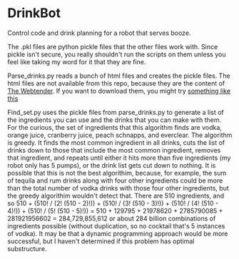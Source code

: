 # DrinkBot
Control code and drink planning for a robot that serves booze. 

The .pkl files are python pickle files that the other files work with. 
Since pickle isn't secure, you really shouldn't run the scripts on them unless you feel like taking my word for it that they are fine. 

Parse_drinks.py reads a bunch of html files and creates the pickle files. 
The html files are not available from this repo, because they are the content of [The Webtender](http://www.webtender.com/). 
If you want to download them, you might try [something like this](http://gizmosmith.com/2012/10/09/drinking-with-robots/)

Find_set.py uses the pickle files from parse_drinks.py to generate a list of the ingredients you can use and the drinks that you can make with them. 
For the curious, the set of ingredients that this algorithm finds are vodka, orange juice, cranberry juice, peach schnapps, and everclear. 
The algorithm is greedy. 
It finds the most common ingredient in all drinks, cuts the list of drinks down to those that include the most common ingredient, removes that ingredient, and repeats until either it hits more than five ingredients (my robot only has 5 pumps), or the drink list gets cut down to nothing. 
It is possible that this is not the best algorithim, because, for example, the sum of tequila and rum drinks along with four other ingredients could be more than the total number of vodka drinks with those four other ingredients, but the greedy algorithim wouldn't detect that. 
There are 510 ingredients, and so 510 + (510! / (2! (510 - 2)!)) + (510! / (3! (510 - 3)!)) + (510! / (4! (510 - 4)!)) + (510! / (5! (510 - 5)!)) = 510 + 129795 + 21978620 + 2785790085 + 281921956602 = 284,729,855,612 or about 284 billion combinations of ingredients possible (without duplication, so no cocktail that's 5 instances of vodka). 
It may be that a dynamic programming approach would be more successful, but I haven't determined if this problem has optimal substructure. 

